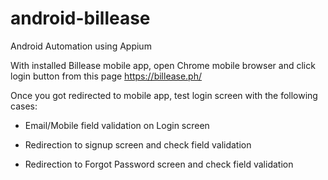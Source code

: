# android-billease

Android Automation using Appium

With installed Billease mobile app, open Chrome mobile browser and click login button from this page https://billease.ph/

Once you got redirected to mobile app, test login screen with the following cases:
- Email/Mobile field validation on Login screen

- Redirection to signup screen and check field validation

- Redirection to Forgot Password screen and check field validation
